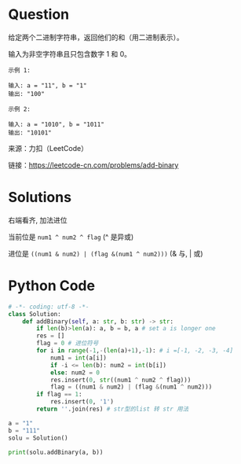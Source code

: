 # Question

给定两个二进制字符串，返回他们的和（用二进制表示）。

输入为非空字符串且只包含数字 1 和 0。
```
示例 1:

输入: a = "11", b = "1"
输出: "100"
```
```
示例 2:

输入: a = "1010", b = "1011"
输出: "10101"
```
来源：力扣（LeetCode）

链接：https://leetcode-cn.com/problems/add-binary
# Solutions

右端看齐, 加法进位

当前位是 `num1 ^ num2 ^ flag` (^ 是异或)

进位是 `((num1 & num2) | (flag &(num1 ^ num2)))` (& 与, | 或) 

# Python Code
```python
# -*- coding: utf-8 -*-
class Solution:
    def addBinary(self, a: str, b: str) -> str:
        if len(b)>len(a): a, b = b, a # set a is longer one      
        res = []
        flag = 0 # 进位符号
        for i in range(-1,-(len(a)+1),-1): # i =[-1, -2, -3, -4]
            num1 = int(a[i])
            if -i <= len(b): num2 = int(b[i])
            else: num2 = 0
            res.insert(0, str((num1 ^ num2 ^ flag)))
            flag = ((num1 & num2) | (flag &(num1 ^ num2)))
        if flag == 1:
            res.insert(0, '1')
        return ''.join(res) # str型的list 转 str 用法

a = "1"
b = "111"
solu = Solution()

print(solu.addBinary(a, b))
```
